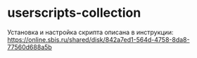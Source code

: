 # userscripts-collection
Установка и настройка скрипта описана в инструкции:
https://online.sbis.ru/shared/disk/842a7ed1-564d-4758-8da8-77560d688a5b
